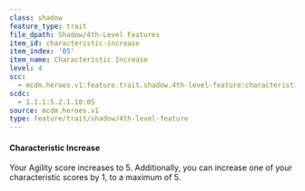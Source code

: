 ```yaml
---
class: shadow
feature_type: trait
file_dpath: Shadow/4th-Level Features
item_id: characteristic-increase
item_index: '05'
item_name: Characteristic Increase
level: 4
scc:
  - mcdm.heroes.v1:feature.trait.shadow.4th-level-feature:characteristic-increase
scdc:
  - 1.1.1:5.2.1.10:05
source: mcdm.heroes.v1
type: feature/trait/shadow/4th-level-feature
---
```


#### Characteristic Increase

Your Agility score increases to 5. Additionally, you can increase one of your characteristic scores by 1, to a maximum of 5.
